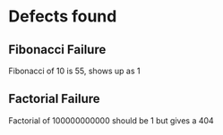 # Defects found

## Fibonacci Failure
Fibonacci of 10 is 55, shows up as 1

## Factorial Failure
Factorial of 100000000000 should be 1 but gives a 404
